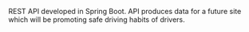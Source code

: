 REST API developed in Spring Boot. API produces data for a future site which will be promoting safe driving habits of drivers.

